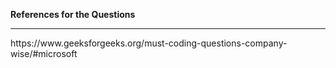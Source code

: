 **References for the Questions** 
<hr>
https://www.geeksforgeeks.org/must-coding-questions-company-wise/#microsoft